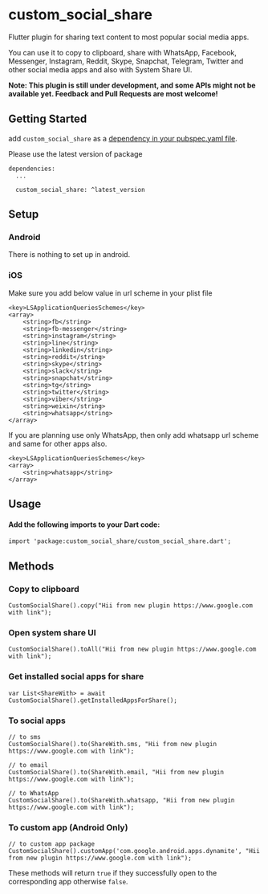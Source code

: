 # custom_social_share

Flutter plugin for sharing text content to most popular social media apps.

You can use it to copy to clipboard, share with WhatsApp, Facebook, Messenger, Instagram, Reddit, Skype, Snapchat, Telegram,
Twitter and other social media apps and also with System Share UI.

**Note: This plugin is still under development, and some APIs might not be available yet. Feedback and Pull Requests are most
welcome!**

## Getting Started

add `custom_social_share` as a [dependency in your pubspec.yaml file](https://flutter.io/platform-plugins/).

Please use the latest version of package

```
dependencies:
  ...
  
  custom_social_share: ^latest_version
```

## Setup

### Android

There is nothing to set up in android.

### iOS

Make sure you add below value in url scheme in your plist file

```
<key>LSApplicationQueriesSchemes</key>
<array>
    <string>fb</string>
    <string>fb-messenger</string>
    <string>instagram</string>
    <string>line</string>
    <string>linkedin</string>
    <string>reddit</string>
    <string>skype</string>
    <string>slack</string>
    <string>snapchat</string>
    <string>tg</string>
    <string>twitter</string>
    <string>viber</string>
    <string>weixin</string>
    <string>whatsapp</string>
</array>
```

If you are planning use only WhatsApp, then only add whatsapp url scheme and same for other apps also.

````
<key>LSApplicationQueriesSchemes</key>
<array>
    <string>whatsapp</string>
</array>
````

## Usage

#### Add the following imports to your Dart code:

```
import 'package:custom_social_share/custom_social_share.dart';
```

## Methods

### Copy to clipboard

```
CustomSocialShare().copy("Hii from new plugin https://www.google.com with link");
```

### Open system share UI

```
CustomSocialShare().toAll("Hii from new plugin https://www.google.com with link");
```

### Get installed social apps for share

```
var List<ShareWith> = await CustomSocialShare().getInstalledAppsForShare();
```

### To social apps

```
// to sms
CustomSocialShare().to(ShareWith.sms, "Hii from new plugin https://www.google.com with link");

// to email
CustomSocialShare().to(ShareWith.email, "Hii from new plugin https://www.google.com with link");

// to WhatsApp
CustomSocialShare().to(ShareWith.whatsapp, "Hii from new plugin https://www.google.com with link");
```

### To custom app (Android Only)

```
// to custom app package
CustomSocialShare().customApp('com.google.android.apps.dynamite', "Hii from new plugin https://www.google.com with link");
```

These methods will return ```true``` if they successfully open to the corresponding app otherwise ```false```.